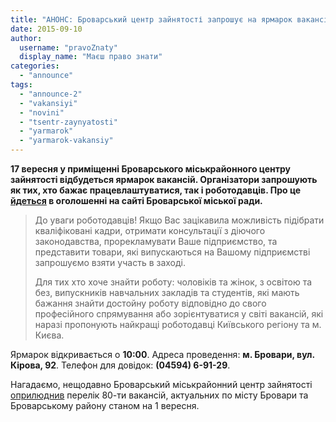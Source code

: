```yaml
---
title: "АНОНС: Броварський центр зайнятості запрошує на ярмарок вакансій"
date: 2015-09-10
author: 
  username: "pravoZnaty"
  display_name: "Маєш право знати"
categories: 
  - "announce"
tags: 
  - "announce-2"
  - "vakansiyi"
  - "novini"
  - "tsentr-zaynyatosti"
  - "yarmarok"
  - "yarmarok-vakansiy"
---
```


**17 вересня у приміщенні Броварського міськрайонного центру зайнятості відбудеться ярмарок вакансій. Організатори запрошують як тих, хто бажає працевлаштуватися, так і роботодавців. Про це [йдеться](http://docs.pravo-znaty.org.ua/p27260/09.09.2015) в оголошенні на сайті Броварської міської ради.**

> До уваги роботодавців! Якщо Вас зацікавила можливість підібрати кваліфіковані кадри, отримати консультації з діючого законодавства, прорекламувати Ваше підприємство, та представити товари, які випускаються на Вашому підприємстві запрошуємо взяти участь в заході.
> 
> Для тих хто хоче знайти роботу: чоловіків та жінок, з освітою та без, випускників навчальних закладів та студентів, які мають бажання знайти достойну роботу відповідно до свого професійного спрямування або зорієнтуватися у світі вакансій, які наразі пропонують найкращі роботодавці Київського регіону та м. Києва.

Ярмарок відкривається о **10:00**. Адреса проведення: **м. Бровари, вул. Кірова, 92**. Телефон для довідок: **(04594) 6-91-29**.

Нагадаємо, нещодавно Броварський міськрайонний центр зайнятості [оприлюднив](https://mpz.brovary.org/brovarskyj-tsentr-zajnyatosti-oprylyudnyv-perelik-aktualnyh-na-1-veresnya-vakansij/) перелік 80-ти вакансій, актуальних по місту Бровари та Броварському району станом на 1 вересня.
